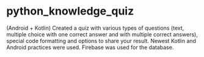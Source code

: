 # python_knowledge_quiz
(Android + Kotlin)
Created a quiz with various types of questions (text, multiple choice with one correct answer and with multiple correct answers), special code formatting and options to share your result. Newest Kotlin and Android practices were used. Firebase was used for the database.
